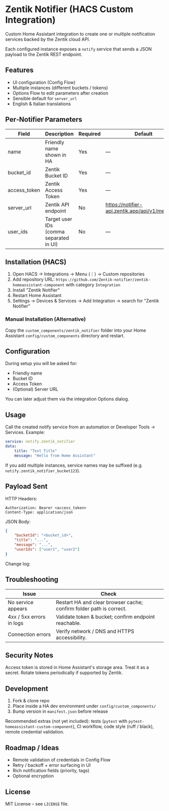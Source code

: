 # Zentik Notifier (HACS Custom Integration)

Custom Home Assistant integration to create one or multiple notification services backed by the Zentik cloud API.

Each configured instance exposes a `notify` service that sends a JSON payload to the Zentik REST endpoint.

## Features

- UI configuration (Config Flow)
- Multiple instances (different buckets / tokens)
- Options Flow to edit parameters after creation
- Sensible default for `server_url`
- English & Italian translations

## Per‑Notifier Parameters

| Field | Description | Required | Default |
|-------|-------------|----------|---------|
| name | Friendly name shown in HA | Yes | — |
| bucket_id | Zentik Bucket ID | Yes | — |
| access_token | Zentik Access Token | Yes | — |
| server_url | Zentik API endpoint | No | https://notifier-api.zentik.app/api/v1/messages |
| user_ids | Target user IDs (comma separated in UI) | No | — |

## Installation (HACS)

1. Open HACS → Integrations → Menu (⋮) → Custom repositories
2. Add repository URL: `https://github.com/Zentik-notifier/zentik-homeassistant-component` with category `Integration`
3. Install "Zentik Notifier"
4. Restart Home Assistant
5. Settings → Devices & Services → Add Integration → search for "Zentik Notifier"

### Manual Installation (Alternative)
Copy the `custom_components/zentik_notifier` folder into your Home Assistant `config/custom_components` directory and restart.

## Configuration

During setup you will be asked for:
- Friendly name
- Bucket ID
- Access Token
- (Optional) Server URL

You can later adjust them via the integration Options dialog.

## Usage

Call the created notify service from an automation or Developer Tools → Services. Example:

```yaml
service: notify.zentik_notifier
data:
	title: "Test Title"
	message: "Hello from Home Assistant"
```

If you add multiple instances, service names may be suffixed (e.g. `notify.zentik_notifier_bucket123`).

## Payload Sent

HTTP Headers:
```
Authorization: Bearer <access_token>
Content-Type: application/json
```

JSON Body:
```json
{
	"bucketId": "<bucket_id>",
	"title": "...",
	"message": "...",
	"userIds": ["user1", "user2"]
}
```

Change log:

## Troubleshooting

| Issue | Check |
|-------|-------|
| No service appears | Restart HA and clear browser cache; confirm folder path is correct. |
| 4xx / 5xx errors in logs | Validate token & bucket; confirm endpoint reachable. |
| Connection errors | Verify network / DNS and HTTPS accessibility. |

## Security Notes
Access token is stored in Home Assistant's storage area. Treat it as a secret. Rotate tokens periodically if supported by Zentik.

## Development

1. Fork & clone repo
2. Place inside a HA dev environment under `config/custom_components/`
3. Bump version in `manifest.json` before release

Recommended extras (not yet included): tests (`pytest` with `pytest-homeassistant-custom-component`), CI workflow, code style (ruff / black), remote credential validation.

## Roadmap / Ideas
- Remote validation of credentials in Config Flow
- Retry / backoff + error surfacing in UI
- Rich notification fields (priority, tags)
- Optional encryption

## License

MIT License – see `LICENSE` file.


